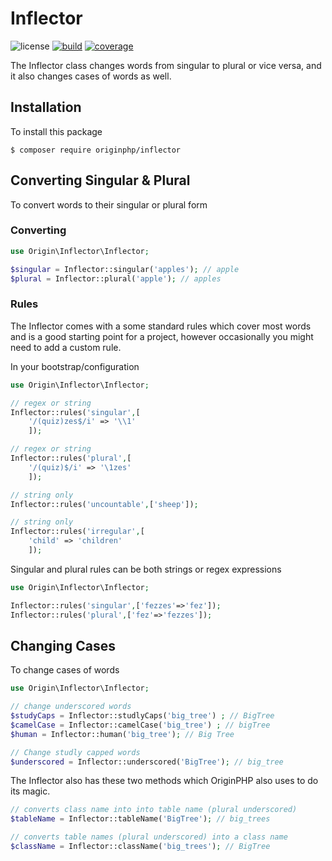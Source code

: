 # Inflector

![license](https://img.shields.io/badge/license-MIT-brightGreen.svg)
[![build](https://github.com/originphp/inflector/workflows/CI/badge.svg)](https://github.com/originphp/inflector/actions)
[![coverage](https://coveralls.io/repos/github/originphp/inflector/badge.svg?branch=master)](https://coveralls.io/github/originphp/inflector?branch=master)

The Inflector class changes words from singular to plural or vice versa, and it also changes cases of words as well.

## Installation

To install this package

```linux
$ composer require originphp/inflector
```

## Converting Singular & Plural

To convert words to their singular or plural form

### Converting

```php
use Origin\Inflector\Inflector;

$singular = Inflector::singular('apples'); // apple
$plural = Inflector::plural('apple'); // apples
```

### Rules

The Inflector comes with a some standard rules which cover most words and is a good starting point for a project, however
occasionally you might need to add a custom rule.

In your bootstrap/configuration

```php
use Origin\Inflector\Inflector;

// regex or string
Inflector::rules('singular',[
    '/(quiz)zes$/i' => '\\1'
    ]);

// regex or string
Inflector::rules('plural',[
    '/(quiz)$/i' => '\1zes'
    ]);

// string only
Inflector::rules('uncountable',['sheep']);

// string only
Inflector::rules('irregular',[
    'child' => 'children'
    ]);

```

Singular and plural rules can be both strings or regex expressions


```php
use Origin\Inflector\Inflector;

Inflector::rules('singular',['fezzes'=>'fez']);
Inflector::rules('plural',['fez'=>'fezzes']);
```

## Changing Cases

To change cases of words

```php
use Origin\Inflector\Inflector;

// change underscored words
$studyCaps = Inflector::studlyCaps('big_tree') ; // BigTree
$camelCase = Inflector::camelCase('big_tree') ; // bigTree
$human = Inflector::human('big_tree'); // Big Tree

// Change studly capped words
$underscored = Inflector::underscored('BigTree'); // big_tree

```

The Inflector also has these two methods which OriginPHP also uses to do its magic.

```php
// converts class name into into table name (plural underscored)
$tableName = Inflector::tableName('BigTree'); // big_trees

// converts table names (plural underscored) into a class name
$className = Inflector::className('big_trees'); // BigTree
```